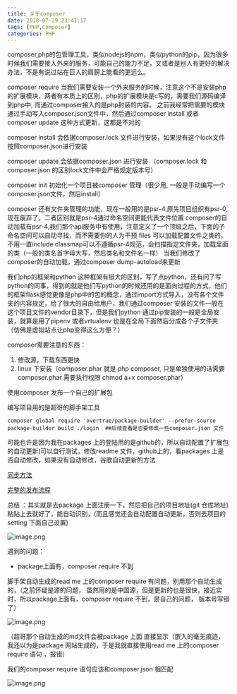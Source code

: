 ```yaml
---
title: 关于composer
date: 2018-07-29 23:41:17
tags: [PHP,Composer]
categories: PHP
---
```


composer,php的包管理工具，类似nodejs的npm，类似python的pip，因为很多时候我们需要接入外来的服务，可能自己的能力不足，又或者是别人有更好的解决办法，不是有说过站在巨人的肩膀上能看的更远么。

<!--more-->

composer require  当我们需要安装一个外来服务的时候，注意这个不是安装php的扩展模块，两者有本质上的区别，php的扩展模块是c写的，需要我们源码编译到php中, 而通过composer接入的是php封装的内容。 之前我经常把需要的模块通过手动写入composer.json文件中，然后通过composer install 或者 composer update 这种方式更新，这都是不对的

composer install  会依据composer.lock 文件进行安装，如果没有这个lock文件按照composer.json进行安装

composer update 会依据composer.json 进行安装
（composer.lock 和 composer.json 的区别lock文件中会严格规定版本号）

composer init 初始化一个项目被composer 管理（很少用, 一般是手动编写一个composer.json文件，然后install）

composer 还有文件夹管理的功能，现在一般用的是psr-4,原先项目组织有psr-0,现在废弃了，二者区别就是psr-4通过命名空间更能代表文件位置
composer的自动加载有psr-4,我们那个api服务中有使用，注意定义了一个顶级之后，下面的子命名空间可以自动寻找，而不需要你的人为干预
files 可以加载配置文件之类的，不用一直include
classmap可以不遵循psr-4规范，会扫描指定文件夹，加载里面的类（一般的类名首字母大写，然后类名和文件名一样）
当我们修改了composer的自动加载，通过composer dump-autoload来更新


我们php的框架和python 这种框架有挺大的区别，写了点python，还有问了写python的同事，得到的就是他们写python的时候还用的是面向过程的方式，他们的框架flask感觉更像是php中的包的概念，通过import方式导入，没有各个文件夹的内容规定，给了很大的自由给用户，我们通过composer 安装的文件一般在这个项目文件的vendor目录下，但是我们python 通过pip安装的一般是全局安装，就算是用了pipenv 或者vrtualenv 也是在全局下面然后分成各个子文件夹（仿佛是虚拟站点让php变得这么方便？）

composer需要注意的东西：
1. 修改源，下载东西更快
2. linux 下安装（composer.phar 就是 php composer, 只是单独使用的话需要composer.phar 需要执行权限 chmod a+x composer.phar）






使用composer 发布一个自己的扩展包

编写项目用的是超哥的脚手架工具

```
composer global require 'overtrue/package-builder' --prefer-source
package-builder build ./login  ##后续查看是否要修改一些composer.json 文件
```

 可能也许是因为我在packages 上的登陆用的是github的，所以自动配置了扩展包的自动更新(可以自行测试，修改readme 文件，github上的，看packages 上是否自动修改，如果没有自动修改，谷歌自动更新的方法

[同步方法](https://blog.csdn.net/whq19890827/article/details/79705531)

[完整的发布流程](https://juejin.im/post/599fc579f265da24934b0599)

总结 ：其实就是去package 上面注册一下，然后把自己的项目地址(git 仓库地址)粘贴上去就好了，能自动识别，(而且感觉还会自动配置自动更新，否则去项目的setting 下面自己设置)

![image.png](https://cytuchuang-1256930988.cos.ap-shanghai.myqcloud.com/2278415645624747652.png)

遇到的问题：

- package上面有，composer require 不到

脚手架自动生成的read me 上的composer require 有问题，别用那个自动生成的，（之前怀疑是源的问题， 虽然用的是中国源，但是更新的也是很快，接近实时，所以package上面有，composer require 不到，是自己的问题， 版本号写错了）

![image.png](https://cytuchuang-1256930988.cos.ap-shanghai.myqcloud.com/919011564562475045.png)

（超哥那个自动生成的md文件会被package 上面 直接显示（嵌入的毫无痕迹，我还以为是package 网站生成的，于是我就直接使用read me 上的composer require 语句 ，报错）

我们的composer require 语句应该和composer.json 相匹配

![image.png](https://cytuchuang-1256930988.cos.ap-shanghai.myqcloud.com/382151564562475279.png)